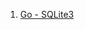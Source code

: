 1. [Go - SQLite3](https://github.com/ckdqja135/Typescript-restful-starter/blob/master/mdfile/Go/2020-09-25/Go%20-%20sqlite3.md)
